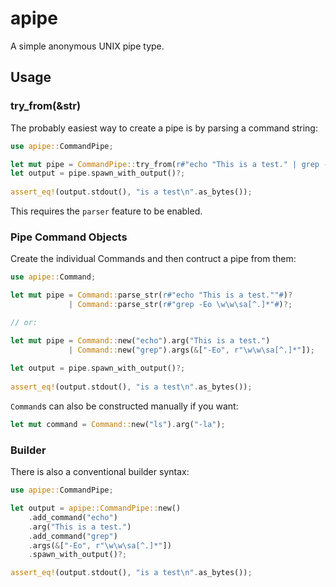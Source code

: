 # apipe
 A simple anonymous UNIX pipe type.

## Usage

### try_from(&str)

The probably easiest way to create a pipe is by parsing a command string:

```rust
use apipe::CommandPipe;

let mut pipe = CommandPipe::try_from(r#"echo "This is a test." | grep -Eo \w\w\sa[^.]*"#)?;
let output = pipe.spawn_with_output()?;
    
assert_eq!(output.stdout(), "is a test\n".as_bytes());
```
This requires the `parser` feature to be enabled.

### Pipe Command Objects

Create the individual Commands and then contruct a pipe from them:

```rust
use apipe::Command;

let mut pipe = Command::parse_str(r#"echo "This is a test.""#)?
             | Command::parse_str(r#"grep -Eo \w\w\sa[^.]*"#)?;

// or:

let mut pipe = Command::new("echo").arg("This is a test.")
             | Command::new("grep").args(&["-Eo", r"\w\w\sa[^.]*"]);
                 
let output = pipe.spawn_with_output()?;
    
assert_eq!(output.stdout(), "is a test\n".as_bytes());
```

`Command`s can also be constructed manually if you want:

```rust
let mut command = Command::new("ls").arg("-la");
```

### Builder

There is also a conventional builder syntax:

```rust
use apipe::CommandPipe;

let output = apipe::CommandPipe::new()
    .add_command("echo")
    .arg("This is a test.")
    .add_command("grep")
    .args(&["-Eo", r"\w\w\sa[^.]*"])
    .spawn_with_output()?;

assert_eq!(output.stdout(), "is a test\n".as_bytes());
```
